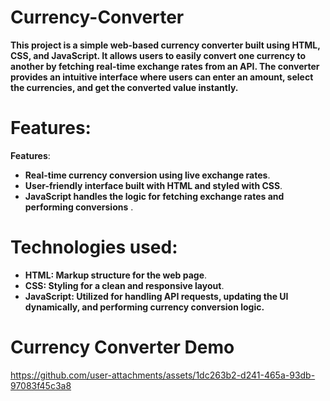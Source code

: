 # Currency-Converter
**This project is a simple web-based currency converter built using HTML, CSS, and JavaScript. It allows users to easily convert one currency to another by fetching real-time exchange rates from an API. The converter provides an intuitive interface where users can enter an amount, select the currencies, and get the converted value instantly.**
# Features:

 **Features**:
- **Real-time currency conversion using live exchange rates**.
- **User-friendly interface built with HTML and styled with CSS**.
- **JavaScript handles the logic for fetching exchange rates and performing conversions**
  .
# Technologies used:

- **HTML: Markup structure for the web page**.
- **CSS: Styling for a clean and responsive layout**.
-  **JavaScript: Utilized for handling API requests, updating the UI dynamically, and performing currency conversion logic.**

# Currency Converter Demo
https://github.com/user-attachments/assets/1dc263b2-d241-465a-93db-97083f45c3a8


